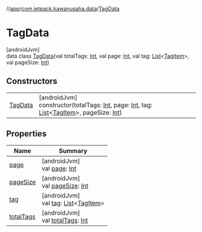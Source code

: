 //[app](../../../index.md)/[com.jetpack.kawanusaha.data](../index.md)/[TagData](index.md)

# TagData

[androidJvm]\
data class [TagData](index.md)(val totalTags: [Int](https://kotlinlang.org/api/latest/jvm/stdlib/kotlin/-int/index.html), val page: [Int](https://kotlinlang.org/api/latest/jvm/stdlib/kotlin/-int/index.html), val tag: [List](https://kotlinlang.org/api/latest/jvm/stdlib/kotlin.collections/-list/index.html)&lt;[TagItem](../-tag-item/index.md)&gt;, val pageSize: [Int](https://kotlinlang.org/api/latest/jvm/stdlib/kotlin/-int/index.html))

## Constructors

| | |
|---|---|
| [TagData](-tag-data.md) | [androidJvm]<br>constructor(totalTags: [Int](https://kotlinlang.org/api/latest/jvm/stdlib/kotlin/-int/index.html), page: [Int](https://kotlinlang.org/api/latest/jvm/stdlib/kotlin/-int/index.html), tag: [List](https://kotlinlang.org/api/latest/jvm/stdlib/kotlin.collections/-list/index.html)&lt;[TagItem](../-tag-item/index.md)&gt;, pageSize: [Int](https://kotlinlang.org/api/latest/jvm/stdlib/kotlin/-int/index.html)) |

## Properties

| Name | Summary |
|---|---|
| [page](page.md) | [androidJvm]<br>val [page](page.md): [Int](https://kotlinlang.org/api/latest/jvm/stdlib/kotlin/-int/index.html) |
| [pageSize](page-size.md) | [androidJvm]<br>val [pageSize](page-size.md): [Int](https://kotlinlang.org/api/latest/jvm/stdlib/kotlin/-int/index.html) |
| [tag](tag.md) | [androidJvm]<br>val [tag](tag.md): [List](https://kotlinlang.org/api/latest/jvm/stdlib/kotlin.collections/-list/index.html)&lt;[TagItem](../-tag-item/index.md)&gt; |
| [totalTags](total-tags.md) | [androidJvm]<br>val [totalTags](total-tags.md): [Int](https://kotlinlang.org/api/latest/jvm/stdlib/kotlin/-int/index.html) |
